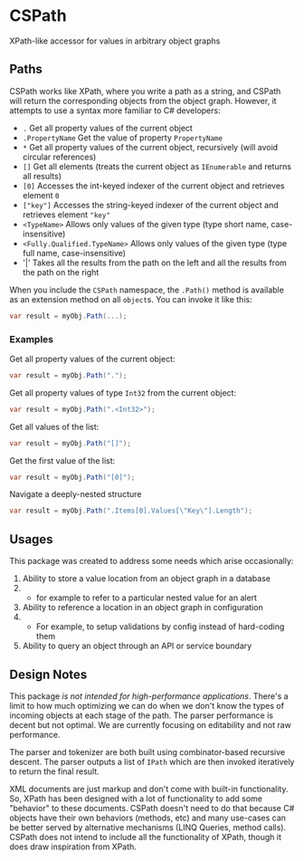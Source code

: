 # CSPath
XPath-like accessor for values in arbitrary object graphs

## Paths

CSPath works like XPath, where you write a path as a string, and CSPath will return the corresponding objects from the object graph. However, it attempts to use a syntax more familiar to C# developers:

* `.` Get all property values of the current object
* `.PropertyName` Get the value of property `PropertyName`
* `*` Get all property values of the current object, recursively (will avoid circular references)
* `[]` Get all elements (treats the current object as `IEnumerable` and returns all results)
* `[0]` Accesses the int-keyed indexer of the current object and retrieves element `0`
* `["key"]` Accesses the string-keyed indexer of the current object and retrieves element `"key"`
* `<TypeName>` Allows only values of the given type (type short name, case-insensitive)
* `<Fully.Qualified.TypeName>` Allows only values of the given type (type full name, case-insensitive)
* '|' Takes all the results from the path on the left and all the results from the path on the right

When you include the `CSPath` namespace, the `.Path()` method is available as an extension method on all `object`s. You can invoke it like this:

```csharp
var result = myObj.Path(...);
```

### Examples

Get all property values of the current object:

```csharp
var result = myObj.Path(".");
```

Get all property values of type `Int32` from the current object:

```csharp
var result = myObj.Path(".<Int32>");
```

Get all values of the list:

```csharp
var result = myObj.Path("[]");
```

Get the first value of the list:

```csharp
var result = myObj.Path("[0]");
```

Navigate a deeply-nested structure

```csharp
var result = myObj.Path(".Items[0].Values[\"Key\"].Length");
```

## Usages

This package was created to address some needs which arise occasionally:

1. Ability to store a value location from an object graph in a database
1. * for example to refer to a particular nested value for an alert
1. Ability to reference a location in an object graph in configuration
1. * For example, to setup validations by config instead of hard-coding them
1. Ability to query an object through an API or service boundary


## Design Notes

This package *is not intended for high-performance applications*. There's a limit to how much optimizing we can do when we don't know the types of incoming objects at each stage of the path. The parser performance is decent but not optimal. We are currently focusing on editability and not raw performance.

The parser and tokenizer are both built using combinator-based recursive descent. The parser outputs a list of `IPath` which are then invoked iteratively to return the final result.

XML documents are just markup and don't come with built-in functionality. So, XPath has been designed with a lot of functionality to add some "behavior" to these documents. CSPath doesn't need to do that because C# objects have their own behaviors (methods, etc) and many use-cases can be better served by alternative mechanisms (LINQ Queries, method calls). CSPath does not intend to include all the functionality of XPath, though it does draw inspiration from XPath.